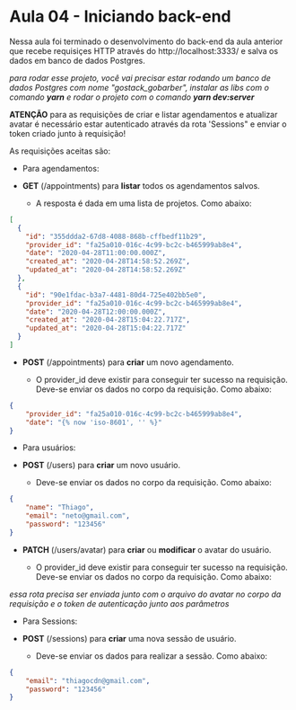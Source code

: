 # Aula 04 - Iniciando back-end

Nessa aula foi terminado o desenvolvimento do back-end da aula anterior que recebe requisiçes HTTP através do http://localhost:3333/ e salva os dados em banco de dados Postgres.

*para rodar esse projeto, você vai precisar estar rodando um banco de dados Postgres com nome "gostack_gobarber", instalar as libs com o comando **yarn** e rodar o projeto com o comando **yarn dev:server***

**ATENÇÃO** para as requisições de criar e listar agendamentos e atualizar avatar é necessário estar autenticado através da rota 'Sessions" e enviar o token criado junto à requisição!


As requisições aceitas são:

- Para agendamentos:

+ **GET** (/appointments) para **listar** todos os agendamentos salvos.

  + A resposta é dada em uma lista de projetos. Como abaixo:
```JSON
[
  {
    "id": "355ddda2-67d8-4088-868b-cffbedf11b29",
    "provider_id": "fa25a010-016c-4c99-bc2c-b465999ab8e4",
    "date": "2020-04-28T11:00:00.000Z",
    "created_at": "2020-04-28T14:58:52.269Z",
    "updated_at": "2020-04-28T14:58:52.269Z"
  },
  {
    "id": "90e1fdac-b3a7-4481-80d4-725e402bb5e0",
    "provider_id": "fa25a010-016c-4c99-bc2c-b465999ab8e4",
    "date": "2020-04-28T12:00:00.000Z",
    "created_at": "2020-04-28T15:04:22.717Z",
    "updated_at": "2020-04-28T15:04:22.717Z"
  }
]
```


+ **POST** (/appointments) para **criar** um novo agendamento.

  + O provider_id deve existir para conseguir ter sucesso na requisição. Deve-se enviar os dados no corpo da requisição. Como abaixo:

```JSON
{
	"provider_id": "fa25a010-016c-4c99-bc2c-b465999ab8e4",
	"date": "{% now 'iso-8601', '' %}"
}
```


- Para usuários:

+ **POST** (/users) para **criar** um novo usuário.

  + Deve-se enviar os dados no corpo da requisição. Como abaixo:

```JSON
{
	"name": "Thiago",
	"email": "neto@gmail.com",
	"password": "123456"
}
```

+ **PATCH** (/users/avatar) para **criar** ou **modificar** o avatar do usuário.

  + O provider_id deve existir para conseguir ter sucesso na requisição. Deve-se enviar os dados no corpo da requisição. Como abaixo:

*essa rota precisa ser enviada junto com o arquivo do avatar no corpo da requisição e o token de autenticação junto aos parâmetros*


- Para Sessions:



+ **POST** (/sessions) para **criar** uma nova sessão de usuário.

  + Deve-se enviar os dados para realizar a sessão. Como abaixo:

```JSON
{
	"email": "thiagocdn@gmail.com",
	"password": "123456"
}
```
